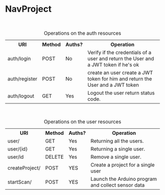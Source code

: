 # NavProject
<br>
<table style="caption-side: top">
<caption>Operations on the auth resources </caption>
<tr>
    <th>URI</th>
    <th>Method</th>
    <th>Auths?</th>
    <th>Operation</th>
</tr>


<tr>
    <td>auth/login</td>
    <td>POST</td>
    <td>No</td>
    <td>
    Verify if the credentials of a user  and return the User and a JWT token if he's ok
    </td>
</tr>
<tr>
    <td>auth/register</td>
    <td>POST</td>
    <td>No</td>
    <td>
    create an user create a JWT token for him and return the User and a JWT token
    </td>
</tr>
<tr>
    <td>auth/logout</td>
    <td>GET</td>
    <td>Yes</td>
    <td>
        Logout the user return status code.
    </td>
</tr>
</table>
<br>

<table style="caption-side: top">
<caption>Operations on the user resources </caption>
<tr>
    <th>URI</th>
    <th>Method</th>
    <th>Auths?</th>
    <th>Operation</th>
</tr>
<tr>
    <td>user/</td>
    <td>GET</td>
    <td>Yes</td>
    <td>
        Returning all the users.
    </td>
</tr>
<tr>
    <td>user/{id}</td>
    <td>GET</td>
    <td>Yes</td>
    <td>
        Returning a single user.
    </td>
</tr>
<tr>
    <td>user/id</td>
    <td>DELETE</td>
    <td>Yes</td>
    <td>
        Remove a single user.
    </td>
</tr>
<tr>
  <td>createProject/</td>
  <td>POST</td>
  <td>YES</td>
  <td>
      Create a project for a single user
  </td>
</tr>
<tr>
  <td>startScan/</td>
  <td>POST</td>
  <td>YES</td>
  <td>
      Launch the Arduino program and collect sensor data
  </td>
</tr>
  
        
